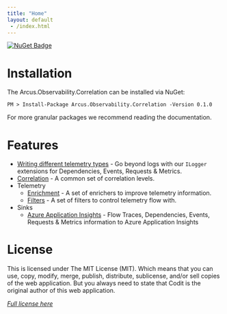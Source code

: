 ```yaml
---
title: "Home"
layout: default
 - /index.html
---
```


[![NuGet Badge](https://buildstats.info/nuget/Arcus.Observability.Correlation?packageVersion=0.1.0)](https://www.nuget.org/packages/Arcus.Observability.Correlation/0.1.0)

# Installation

The Arcus.Observability.Correlation can be installed via NuGet:

```shell
PM > Install-Package Arcus.Observability.Correlation -Version 0.1.0
```

For more granular packages we recommend reading the documentation.

# Features

- [Writing different telemetry types](/features/writing-different-telemetry-types) - Go beyond logs with our `ILogger` extensions for Dependencies, Events, Requests & Metrics.
- [Correlation](/features/correlation) - A common set of correlation levels.
- Telemetry
    - [Enrichment](/features/telemetry-enrichment) - A set of enrichers to improve telemetry information.
    - [Filters](/features/telemetry-filter) - A set of filters to control telemetry flow with.
- Sinks
    - [Azure Application Insights](/features/sinks/azure-application-insights) - Flow Traces, Dependencies, Events, Requests & Metrics information to Azure Application Insights

# License
This is licensed under The MIT License (MIT). Which means that you can use, copy, modify, merge, publish, distribute, sublicense, and/or sell copies of the web application. But you always need to state that Codit is the original author of this web application.

*[Full license here](https://github.com/arcus-azure/arcus.observability/blob/master/LICENSE)*